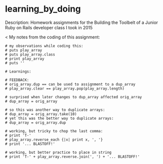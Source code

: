 # learning_by_doing
Description: Homework assignments for the Building the Toolbelt of a Junior Ruby on Rails developer class I took in 2015

< My notes from the coding of this assignment:

```
# my observations while coding this:
# puts play_array
# puts play_array.class
# print play_array
# puts ''

# Learnings:

# FEEDBACK:
# orig_array.dup == can be used to assignment to a dup_array
# play_array.clear == play_array.pop(play_array.length)

# surprised when later changes to dup_array affected orig_array
# dup_array = orig_array

# so this was another way to duplicate arrays:
# dup_array = orig_array.take(10)
# yet this was the better way to duplicate arrays:
# dup_array = orig_array.dup

# working, but tricky to chop the last comma:
# print 'T-'
# play_array.reverse_each {|x| print x, ', '}
# print '... BLASTOFF!'

# working, but better practice to place in string
# print 'T-' + play_array.reverse.join(', ') + '... BLASTOFF!'
```
